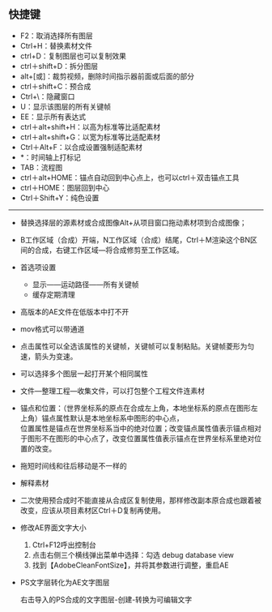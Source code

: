 
## 快捷键

- F2：取消选择所有图层
- Ctrl+H：替换素材文件
- ctrl+D：复制图层也可以复制效果
- ctrl＋shift+D：拆分图层
- alt+\[或\]：裁剪视频，删除时间指示器前面或后面的部分
- ctrl＋shift+C：预合成
- Ctrl+\：隐藏窗口
- U：显示该图层的所有关键帧
- EE：显示所有表达式
- ctrl＋alt+shift+H：以高为标准等比适配素材
- ctrl＋alt+shift+G：以宽为标准等比适配素材
- Ctrl＋Alt+F：以合成设置强制适配素材
- \*：时间轴上打标记
- TAB：流程图
- ctrl＋alt+HOME：锚点自动回到中心点上，也可以ctrl＋双击锚点工具
- ctrl＋HOME：图层回到中心
- Ctrl＋Shift+Y：纯色设置

---

- 替换选择层的源素材或合成图像Alt+从项目窗口拖动素材项到合成图像； 

- B工作区域（合成）开端，N工作区域（合成）结尾，Ctrl＋M渲染这个BN区间的合成，右键工作区域—将合成修剪至工作区域。

- 首选项设置
  - 显示——运动路径——所有关键帧
  - 缓存定期清理

- 高版本的AE文件在低版本中打不开

- mov格式可以带通道

- 点击属性可以全选该属性的关键帧，关键帧可以复制粘贴。关键帧菱形为匀速，箭头为变速。

- 可以选择多个图层一起打开某个相同属性

- 文件—整理工程—收集文件，可以打包整个工程文件连素材

- 锚点和位置：（世界坐标系的原点在合成左上角，本地坐标系的原点在图形左上角）锚点属性默认是本地坐标系中图形的中心点，  
 位置属性是锚点在世界坐标系当中的绝对位置；改变锚点属性值表示锚点相对于图形不在图形的中心点了，改变位置属性值表示锚点在世界坐标系里绝对位置的改变。

- 拖短时间线和往后移动是不一样的

- 解释素材

- 二次使用预合成时不能直接从合成区复制使用，那样修改副本原合成也跟着被改变，应该从项目素材区Ctrl＋D复制再使用。

- 修改AE界面文字大小

	1. Ctrl+F12呼出控制台 
	2. 点击右侧三个横线弹出菜单中选择：勾选 debug database view
	3. 找到【AdobeCleanFontSize】，并将其参数进行调整，重启AE

- PS文字层转化为AE文字图层

	右击导入的PS合成的文字图层-创建-转换为可编辑文字
